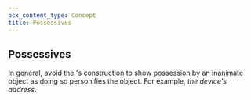 ```yaml
---
pcx_content_type: Concept
title: Possessives
---
```


## Possessives

In general, avoid the 's construction to show possession by an inanimate object as doing so personifies the object. For example, *the device's address*.
